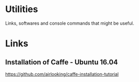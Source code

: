 # Utilities

Links, softwares and console commands that might be useful.

# Links

## Installation of Caffe - Ubuntu 16.04
https://github.com/airlooking/caffe-installation-tutorial
